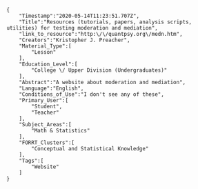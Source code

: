 
    {
        "Timestamp":"2020-05-14T11:23:51.707Z",
        "Title":"Resources (tutorials, papers, analysis scripts, utilities) for testing moderation and mediation",
        "link_to_resource":"http:\/\/quantpsy.org\/medn.htm",
        "Creators":"Kristopher J. Preacher",
        "Material_Type":[
            "Lesson"
        ],
        "Education_Level":[
            "College \/ Upper Division (Undergraduates)"
        ],
        "Abstract":"A website about moderation and mediation",
        "Language":"English",
        "Conditions_of_Use":"I don't see any of these",
        "Primary_User":[
            "Student",
            "Teacher"
        ],
        "Subject_Areas":[
            "Math & Statistics"
        ],
        "FORRT_Clusters":[
            "Conceptual and Statistical Knowledge"
        ],
        "Tags":[
            "Website"
        ]
    }

